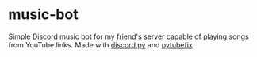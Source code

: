# music-bot
Simple Discord music bot for my friend's server capable of playing songs from YouTube links. Made with [discord.py](https://discordpy.readthedocs.io/en/stable/) and [pytubefix](https://pytubefix.readthedocs.io/en/latest/)
